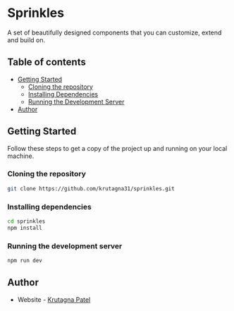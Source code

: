 # Sprinkles

A set of beautifully designed components that you can customize, extend and build on.

## Table of contents

- [Getting Started](#getting-started)
  - [Cloning the repository](#cloning-the-repository)
  - [Installing Dependencies](#installing-dependencies)
  - [Running the Development Server](#running-the-development-server)
- [Author](#author)

## Getting Started

Follow these steps to get a copy of the project up and running on your local machine.

### Cloning the repository

```sh
git clone https://github.com/krutagna31/sprinkles.git
```

### Installing dependencies

```sh
cd sprinkles
npm install
```

### Running the development server

```sh
npm run dev
```

## Author

- Website - [Krutagna Patel](https://flowcv.me/krutagna-patel)
